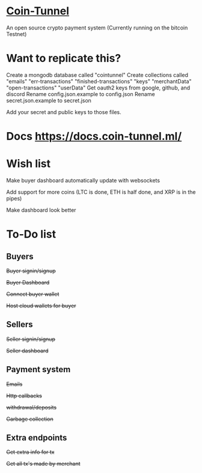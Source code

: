 # [Coin-Tunnel](https://www.coin-tunnel.ml)
An open source crypto payment system
(Currently running on the bitcoin Testnet)
# Want to replicate this?
Create a mongodb database called "cointunnel"
Create collections called "emails" "err-transactions" "finished-transactions" "keys" "merchantData" "open-transactions" "userData"
Get oauth2 keys from google, github, and discord
Rename config.json.example to config.json
Rename secret.json.example to secret.json

Add your secret and public keys to those files.

# Docs https://docs.coin-tunnel.ml/

# Wish list

 Make buyer dashboard automatically update with websockets
 
 Add support for more coins (LTC is done, ETH is half done, and XRP is in the pipes)
 
 Make dashboard look better

# To-Do list
## Buyers
  ~~Buyer signin/signup~~
  
  ~~Buyer Dashboard~~
  
  ~~Connect buyer wallet~~
  
  ~~Host cloud wallets for buyer~~
  
 ## Sellers
  ~~Seller signin/signup~~
  
  ~~Seller dashboard~~
  
 ## Payment system
  ~~Emails~~
  
  ~~Http callbacks~~
  
  ~~withdrawal/deposits~~
  
  ~~Garbage collection~~
  
 ## Extra endpoints
  ~~Get extra info for tx~~
  
  ~~Get all tx's made by merchant~~

